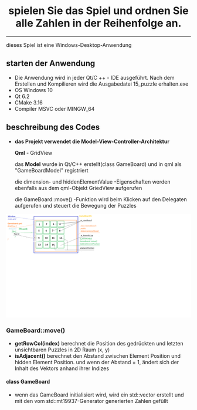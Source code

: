 <h1 align = "center"> spielen Sie das Spiel und ordnen Sie alle Zahlen in der Reihenfolge an. </h1>

---

dieses Spiel ist eine Windows-Desktop-Anwendung
## starten der Anwendung
- Die Anwendung wird in jeder Qt/C ++ - IDE ausgeführt. Nach dem Erstellen und Kompilieren wird die Ausgabedatei 15_puzzle erhalten.exe
- OS Windows 10
- Qt 6.2
- CMake 3.16
- Compiler MSVC oder MINGW_64
## beschreibung des Codes
- **das Projekt verwendet die Model-View-Controller-Architektur**

   **Qml** - GridView

   das **Model** wurde in Qt/C++ erstellt(class GameBoard) und in qml als "GameBoardModel" registriert

  die dimension- und hiddenElementValue -Eigenschaften werden ebenfalls aus dem qml-Objekt GriedView aufgerufen

  die GameBoard::move() -Funktion wird beim Klicken auf den Delegaten aufgerufen und steuert die Bewegung der Puzzles
  
 <div id="header" align="center">
  <img src="15_puzzle.png" width="2400"/>
</div>

### GameBoard::move() 
-   **getRowCol(index)** berechnet die Position des gedrückten und letzten unsichtbaren Puzzles in 2D Raum (x, y)
-   **isAdjacent()** berechnet den Abstand zwischen Element Position und hidden Element Position. und wenn der Abstand = 1, ändert sich der Inhalt des Vektors anhand ihrer Indizes

#### class GameBoard
- wenn das GameBoard initialisiert wird, wird ein std::vector erstellt und mit den vom std::mt19937-Generator generierten Zahlen gefüllt

  
